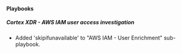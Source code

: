 
#### Playbooks
##### Cortex XDR - AWS IAM user access investigation
- Added 'skipifunavailable' to "AWS IAM - User Enrichment" sub-playbook.
